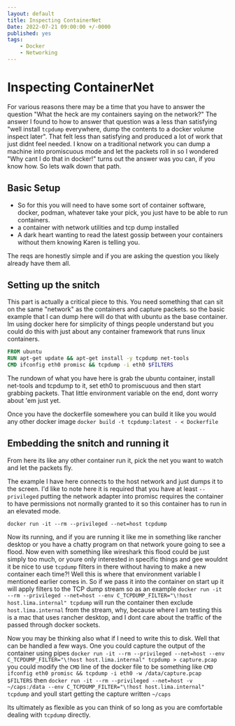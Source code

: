 ```yaml
---
layout: default
title: Inspecting ContainerNet
Date: 2022-07-21 09:00:00 +/-0000
published: yes
tags: 
    - Docker
    - Networking
---
```


# Inspecting ContainerNet

For various reasons there may be a time that you have to answer the question "What the heck are my containers saying on the network?" The answer 
I found to how to answer that question was a less than satisfying "well install `tcpdump` everywhere, dump the contents to a docker volume 
inspect later". That felt less than satisfying and produced a lot of work that just didnt feel needed. I know on a traditional network 
you can dump a machine into promiscuous mode and let the packets roll in so I wondered "Why cant I do that in docker!" turns out the answer was 
you can, if you know how. So lets walk down that path.

<!-- more -->

## Basic Setup

- So for this you will need to have some sort of container software, docker, podman, whatever take your pick, you just have to be able to run containers.
- a container with network utilities and tcp dump installed
- A dark heart wanting to read the latest gossip between your containers without them knowing Karen is telling you.

The reqs are honestly simple and if you are asking the question you likely already have them all.

## Setting up the snitch

This part is actually a critical piece to this. You need something that can sit on the same "network" as the containers and capture packets. so the basic 
example that I can dump here will do that with ubuntu as the base container. Im using docker here for simplicity of things people understand but you could
do this with just about any container framework that runs linux containers.

```dockerfile
FROM ubuntu 
RUN apt-get update && apt-get install -y tcpdump net-tools
CMD ifconfig eth0 promisc && tcpdump -i eth0 $FILTERS
```

The rundown of what you have here is grab the ubuntu container, install net-tools and tcpdump to it, set eth0 to promiscuous and then start grabbing packets. That little environment variable on the end, dont worry about 'em just yet.

Once you have the dockerfile somewhere you can build it like you would any other docker image `docker build -t tcpdump:latest - < Dockerfile`

## Embedding the snitch and running it

From here its like any other container run it, pick the net you want to watch and let the packets fly.

The example I have here connects to the host network and just dumps it to the screen. I'd like to note here it is required that you have at least `--privileged`
putting the network adapter into promisc requires the container to have permissions not normally granted to it so this container has to run in an elevated mode.
```shell
docker run -it --rm --privileged --net=host tcpdump
```

Now its running, and if you are running it like me in something like rancher desktop or you have a chatty program on that network youre going to see a flood. Now even with something like wireshark this flood could be just simply too much, or youre only interested in specific things and gee wouldnt it be nice to use `tcpdump` filters in there without having to make a new container each time?! Well this is where that environment variable I mentioned earlier comes in. So if we pass it into the container on start up it will apply filters to the TCP dump stream so as an example `docker run -it --rm --privileged --net=host --env C_TCPDUMP_FILTER="\!host host.lima.internal" tcpdump` will run the container then exclude `host.lima.internal` from the stream, why, because where I am testing this is a mac that uses rancher desktop, and I dont care about the traffic of the passed through docker sockets.

Now you may be thinking also what if I need to write this to disk. Well that can be handled a few ways. One you could capture the output of the container using pipes `docker run -it --rm --privileged --net=host --env C_TCPDUMP_FILTER="\!host host.lima.internal" tcpdump > capture.pcap` you could modify the `CMD` line of the docker file to be something like `CMD ifconfig eth0 promisc && tcpdump -i eth0 -w /data/capture.pcap $FILTERS` then `docker run -it --rm --privileged --net=host -v ~/caps:/data --env C_TCPDUMP_FILTER="\!host host.lima.internal" tcpdump` and youll start getting the capture written `~/caps`

Its ultimately as flexible as you can think of so long as you are comfortable dealing with `tcpdump` directly.
